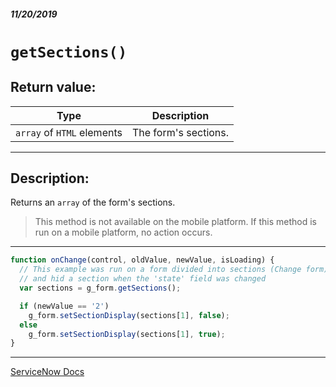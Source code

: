 ##### 11/20/2019
# `getSections()`

## Return value:
| Type | Description |
|---|---|
| `array` of `HTML` elements | The form's sections. |

---

## Description:
Returns an `array` of the form's sections.

  > This method is not available on the mobile platform.  If this method is run on a mobile platform, no action occurs.

---

```js
function onChange(control, oldValue, newValue, isLoading) {
  // This example was run on a form divided into sections (Change form)
  // and hid a section when the 'state' field was changed
  var sections = g_form.getSections();

  if (newValue == '2')
    g_form.setSectionDisplay(sections[1], false);
  else
    g_form.setSectionDisplay(sections[1], true);
}
```

---

[ServiceNow Docs](https://developer.servicenow.com/app.do#!/api_doc?v=newyork&id=r_GlideFormGetSections)